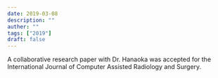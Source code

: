 ```yaml
---
date: 2019-03-08
description: ""
auther: ""
tags: ["2019"]
draft: false
---
```

A collaborative research paper with Dr. Hanaoka was accepted for the International Journal of Computer Assisted Radiology and Surgery.
<!--more-->
